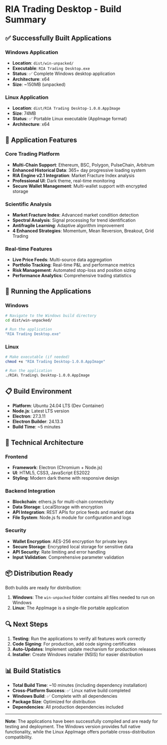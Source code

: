 # RIA Trading Desktop - Build Summary

## ✅ Successfully Built Applications

### Windows Application
- **Location**: `dist/win-unpacked/`
- **Executable**: `RIA Trading Desktop.exe`
- **Status**: ✅ Complete Windows desktop application
- **Architecture**: x64
- **Size**: ~150MB (unpacked)

### Linux Application  
- **Location**: `dist/RIA Trading Desktop-1.0.0.AppImage`
- **Size**: 74MB
- **Status**: ✅ Portable Linux executable (AppImage format)
- **Architecture**: x64

## 🎯 Application Features

### Core Trading Platform
- **Multi-Chain Support**: Ethereum, BSC, Polygon, PulseChain, Arbitrum
- **Enhanced Historical Data**: 365+ day progressive loading system
- **RIA Engine v2.1 Integration**: Market Fracture Index analysis
- **Professional UI**: Dark theme, real-time monitoring
- **Secure Wallet Management**: Multi-wallet support with encrypted storage

### Scientific Analysis
- **Market Fracture Index**: Advanced market condition detection
- **Spectral Analysis**: Signal processing for trend identification  
- **Antifragile Learning**: Adaptive algorithm improvement
- **4 Enhanced Strategies**: Momentum, Mean Reversion, Breakout, Grid Trading

### Real-time Features
- **Live Price Feeds**: Multi-source data aggregation
- **Portfolio Tracking**: Real-time P&L and performance metrics
- **Risk Management**: Automated stop-loss and position sizing
- **Performance Analytics**: Comprehensive trading statistics

## 🚀 Running the Applications

### Windows
```bash
# Navigate to the Windows build directory
cd dist/win-unpacked/

# Run the application
"RIA Trading Desktop.exe"
```

### Linux
```bash
# Make executable (if needed)
chmod +x "RIA Trading Desktop-1.0.0.AppImage"

# Run the application
./RIA\ Trading\ Desktop-1.0.0.AppImage
```

## 📋 Build Environment

- **Platform**: Ubuntu 24.04 LTS (Dev Container)
- **Node.js**: Latest LTS version
- **Electron**: 27.3.11
- **Electron Builder**: 24.13.3
- **Build Time**: ~5 minutes

## 🔧 Technical Architecture

### Frontend
- **Framework**: Electron (Chromium + Node.js)
- **UI**: HTML5, CSS3, JavaScript ES2022
- **Styling**: Modern dark theme with responsive design

### Backend Integration
- **Blockchain**: ethers.js for multi-chain connectivity
- **Data Storage**: LocalStorage with encryption
- **API Integration**: REST APIs for price feeds and market data
- **File System**: Node.js fs module for configuration and logs

### Security
- **Wallet Encryption**: AES-256 encryption for private keys
- **Secure Storage**: Encrypted local storage for sensitive data
- **API Security**: Rate limiting and error handling
- **Input Validation**: Comprehensive parameter validation

## 📦 Distribution Ready

Both builds are ready for distribution:

1. **Windows**: The `win-unpacked` folder contains all files needed to run on Windows
2. **Linux**: The AppImage is a single-file portable application

## 🔍 Next Steps

1. **Testing**: Run the applications to verify all features work correctly
2. **Code Signing**: For production, add code signing certificates
3. **Auto-Updates**: Implement update mechanism for production releases
4. **Installer**: Create Windows installer (NSIS) for easier distribution

## 📊 Build Statistics

- **Total Build Time**: ~10 minutes (including dependency installation)
- **Cross-Platform Success**: ✅ Linux native build completed
- **Windows Build**: ✅ Complete with all dependencies
- **Package Size**: Optimized for distribution
- **Dependencies**: All production dependencies included

---

**Note**: The applications have been successfully compiled and are ready for testing and deployment. The Windows version provides full native functionality, while the Linux AppImage offers portable cross-distribution compatibility.